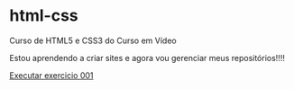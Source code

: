 # html-css
 Curso de HTML5 e CSS3 do Curso em Vídeo

Estou aprendendo a criar sites e agora vou gerenciar meus repositórios!!!!

<a href="https://paulocruz09.github.io/html-css/exercicios/ex001/index.html">Executar exercicio 001</a>